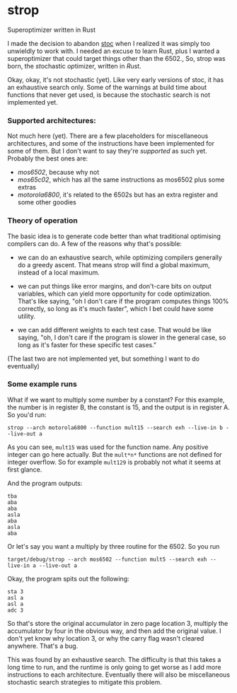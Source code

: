 # strop
Superoptimizer written in Rust

I made the decision to abandon [stoc](https://github.com/omarandlorraine/stoc)
when I realized it was simply too unwieldly to work with. I needed an excuse to
learn Rust, plus I wanted a superoptimizer that could target things other than
the 6502., So, strop was born, the *st*ochastic *op*timizer, written in *R*ust.

Okay, okay, it's not stochastic (yet). Like very early versions of stoc, it has
an exhaustive search only. Some of the warnings at build time about functions
that never get used, is because the stochastic search is not implemented yet.

### Supported architectures:
Not much here (yet). There are a few placeholders for miscellaneous
architectures, and some of the instructions have been implemented for some of
them. But I don't want to say they're *supported* as such yet. Probably the
best ones are:

- *mos6502*, because why not
- *mos65c02*, which has all the same instructions as mos6502 plus some extras
- *motorola6800*, it's related to the 6502s but has an extra register and some
  other goodies

### Theory of operation
The basic idea is to generate code better than what traditional optimising
compilers can do. A few of the reasons why that's possible:

- we can do an exhaustive search, while optimizing compilers generally do a
  greedy ascent. That means strop will find a global maximum, instead of a
  local maximum.

- we can put things like error margins, and don't-care bits on output
  variables, which can yield more opportunity for code optimization. That's
  like saying, "oh I don't care if the program computes things 100% correctly,
  so long as it's much faster", which I bet could have some utility.

- we can add different weights to each test case. That would be like saying,
  "oh, I don't care if the program is slower in the general case, so long as
  it's faster for these specific test cases."

(The last two are not implemented yet, but something I want to do eventually)

### Some example runs

What if we want to multiply some number by a constant? For this example, the
number is in register B, the constant is 15, and the output is in register A.
So you'd run:

    strop --arch motorola6800 --function mult15 --search exh --live-in b --live-out a

As you can see, `mult15` was used for the function name. Any positive integer
can go here actually. But the `mult*n*` functions are not defined for integer
overflow. So for example `mult129` is probably not what it seems at first
glance.

And the program outputs:

	tba
	aba
	aba
	asla
	aba
	asla
	aba

Or let's say you want a multiply by three routine for the 6502. So you run

    target/debug/strop --arch mos6502 --function mult5 --search exh --live-in a --live-out a

Okay, the program spits out the following:

	sta 3
	asl a
	asl a
	adc 3

So that's store the original accumulator in zero page location 3, multiply the
accumulator by four in the obvious way, and then add the original value. I
don't yet know why location 3, or why the carry flag wasn't cleared anywhere.
That's a bug.

This was found by an exhaustive search. The difficulty is that this takes a
long time to run, and the runtime is only going to get worse as I add more
instructions to each architecture. Eventually there will also be miscellaneous
stochastic search strategies to mitigate this problem.
